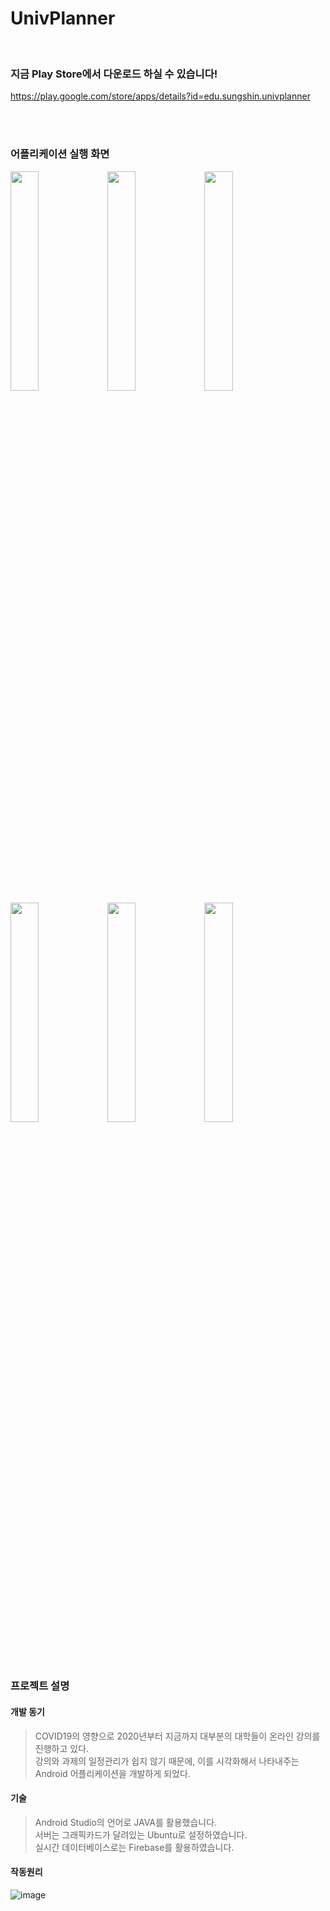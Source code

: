 # UnivPlanner

<br/>

### 지금 Play Store에서 다운로드 하실 수 있습니다!
https://play.google.com/store/apps/details?id=edu.sungshin.univplanner

<br/><br/>

### 어플리케이션 실행 화면

<img src = "https://user-images.githubusercontent.com/59546818/132950720-13f475a9-4e86-4433-bc42-9ccd1155fe7a.png"
  width="30%" height="30%">
<img src = "https://user-images.githubusercontent.com/59546818/132950723-b7772cb3-68dc-4b2b-8782-f9b46231d6af.png"
  width="30%" height="30%">
<img src = "https://user-images.githubusercontent.com/59546818/132950724-ffbf906a-028c-40f9-a3fb-aac5435226bf.png"
  width="30%" height="30%">
<img src = "https://user-images.githubusercontent.com/59546818/132950726-774c7a0a-7262-4d8b-a53a-d47766cdac71.png"
  width="30%" height="30%">
<img src = "https://user-images.githubusercontent.com/59546818/132950728-672b0ad3-d402-452d-bc3d-862728812205.png"
  width="30%" height="30%">
<img src = "https://user-images.githubusercontent.com/59546818/132950718-1cd847c7-8460-4af6-a397-74ab3387cd0f.png"
  width="30%" height="30%">

<br/><br/>


### 프로젝트 설명
#### 개발 동기
> COVID19의 영향으로 2020년부터 지금까지 대부분의 대학들이 온라인 강의를 진행하고 있다.<br/>
> 강의와 과제의 일정관리가 쉽지 않기 때문에, 이를 시각화해서 나타내주는 Android 어플리케이션을 개발하게 되었다.<br/>

#### 기술
> Android Studio의 언어로 JAVA를 활용했습니다.<br/>
> 서버는 그래픽카드가 달려있는 Ubuntu로 설정하였습니다. <br/>
> 실시간 데이터베이스로는 Firebase를 활용하였습니다. <br/>


#### 작동원리
![image](https://user-images.githubusercontent.com/59546818/132957784-ed2d72ac-a504-462f-bc46-973fe78c48bb.png)
